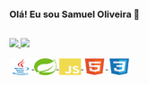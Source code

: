 ### Olá! Eu sou Samuel Oliveira 👋


<br />

<div>
  <a href="https://github.com/Samuel-Oliveira">
  <img height="180em" src="https://github-readme-stats.vercel.app/api?username=Samuel-Oliveira&show_icons=true&theme=dracula&include_all_commits=true&count_private=true"/>
  <img height="180em" src="https://github-readme-stats.vercel.app/api/top-langs/?username=Samuel-Oliveira&layout=compact&langs_count=7&theme=dracula"/>
</div>
  
<div style="display: inline_block"><br>
  <img align="center" alt="Icone Java" height="30" width="40" src="https://raw.githubusercontent.com/devicons/devicon/master/icons/java/java-original.svg">
  <img align="center" alt="Icone Java" height="30" width="40" src="https://raw.githubusercontent.com/devicons/devicon/master/icons/spring/spring-original.svg">
  <img align="center" alt="Icone Javascript" height="30" width="40" src="https://raw.githubusercontent.com/devicons/devicon/master/icons/javascript/javascript-plain.svg">
  <img align="center" alt="Icone HTML" height="30" width="40" src="https://raw.githubusercontent.com/devicons/devicon/master/icons/html5/html5-original.svg">
  <img align="center" alt="Icone CSS" height="30" width="40" src="https://raw.githubusercontent.com/devicons/devicon/master/icons/css3/css3-original.svg">
</div>

